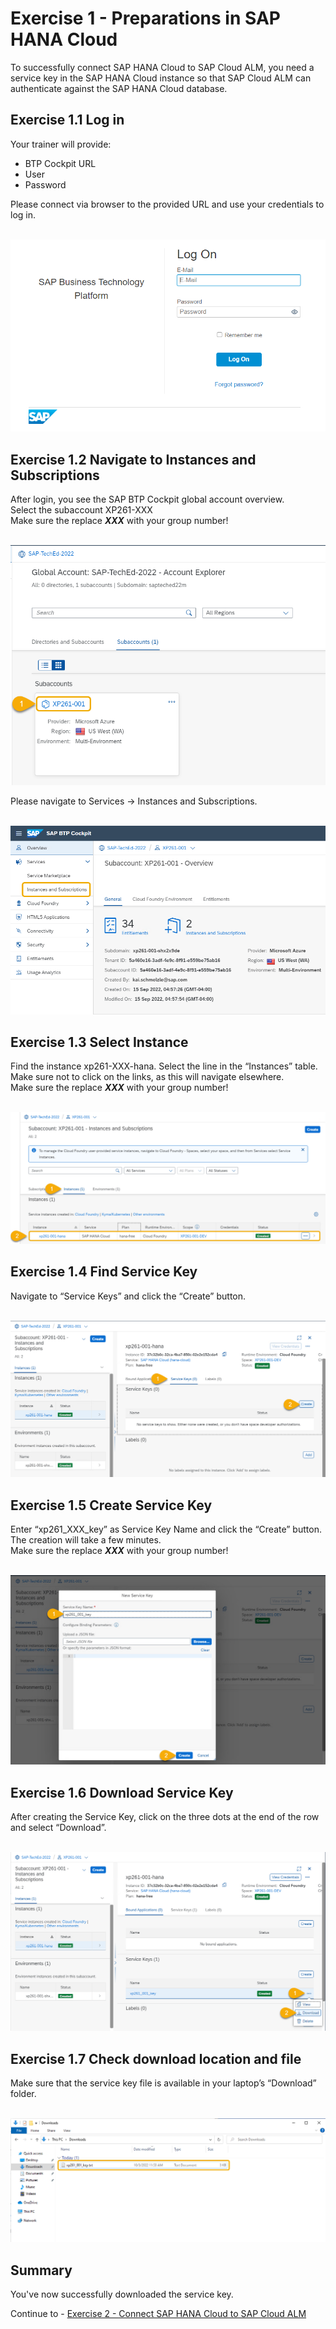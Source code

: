 # Exercise 1 - Preparations in SAP HANA Cloud

To successfully connect SAP HANA Cloud to SAP Cloud ALM, you need a service key in the SAP HANA Cloud instance so that SAP Cloud ALM can authenticate against the SAP HANA Cloud database. 

## Exercise 1.1 Log in

Your trainer will provide:  
- BTP Cockpit URL
- User
- Password  

Please connect via browser to the provided URL and use your credentials to log in.  

<br>![](/exercises/ex1/images/Ex1_1.png)


## Exercise 1.2 Navigate to Instances and Subscriptions

After login, you see the SAP BTP Cockpit global account overview.  
Select the subaccount XP261-XXX  
Make sure the replace _**XXX**_ with your group number!

<br>![](/exercises/ex1/images/Ex1_2a.png)

Please navigate to Services → Instances and Subscriptions.

<br>![](/exercises/ex1/images/Ex1_2.png)


## Exercise 1.3 Select Instance

Find the instance xp261-XXX-hana. Select the line in the “Instances” table.  
Make sure not to click on the links, as this will navigate elsewhere.  
Make sure the replace _**XXX**_ with your group number!

<br>![](/exercises/ex1/images/Ex1_3.png)

## Exercise 1.4 Find Service Key

Navigate to “Service Keys” and click the “Create” button.

<br>![](/exercises/ex1/images/Ex1_4.png)

## Exercise 1.5 Create Service Key

Enter “xp261_XXX_key” as Service Key Name and click the “Create” button.
The creation will take a few minutes.  
Make sure the replace _**XXX**_ with your group number!  

<br>![](/exercises/ex1/images/Ex1_5.png)

## Exercise 1.6 Download Service Key

After creating the Service Key, click on the three dots at the end of the row and select “Download”.

<br>![](/exercises/ex1/images/Ex1_6.png)

## Exercise 1.7 Check download location and file

Make sure that the service key file is available in your laptop’s “Download” folder.

<br>![](/exercises/ex1/images/Ex1_7.png)


## Summary

You've now successfully downloaded the service key.

Continue to - [Exercise 2 - Connect SAP HANA Cloud to SAP Cloud ALM](../ex2/README.md)
